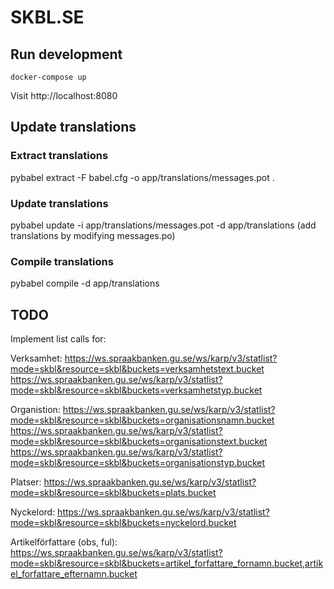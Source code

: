 # SKBL.SE

## Run development

`docker-compose up`

Visit http://localhost:8080

## Update translations

### Extract translations
pybabel extract -F babel.cfg -o app/translations/messages.pot .

### Update translations
pybabel update -i app/translations/messages.pot -d app/translations
(add translations by modifying messages.po)

### Compile translations
pybabel compile -d app/translations

## TODO
Implement list calls for:

Verksamhet:
https://ws.spraakbanken.gu.se/ws/karp/v3/statlist?mode=skbl&resource=skbl&buckets=verksamhetstext.bucket
https://ws.spraakbanken.gu.se/ws/karp/v3/statlist?mode=skbl&resource=skbl&buckets=verksamhetstyp.bucket

Organistion:
https://ws.spraakbanken.gu.se/ws/karp/v3/statlist?mode=skbl&resource=skbl&buckets=organisationsnamn.bucket
https://ws.spraakbanken.gu.se/ws/karp/v3/statlist?mode=skbl&resource=skbl&buckets=organisationstext.bucket
https://ws.spraakbanken.gu.se/ws/karp/v3/statlist?mode=skbl&resource=skbl&buckets=organisationstyp.bucket

Platser:
https://ws.spraakbanken.gu.se/ws/karp/v3/statlist?mode=skbl&resource=skbl&buckets=plats.bucket

Nyckelord:
https://ws.spraakbanken.gu.se/ws/karp/v3/statlist?mode=skbl&resource=skbl&buckets=nyckelord.bucket

Artikelförfattare (obs, ful):
https://ws.spraakbanken.gu.se/ws/karp/v3/statlist?mode=skbl&resource=skbl&buckets=artikel_forfattare_fornamn.bucket,artikel_forfattare_efternamn.bucket

